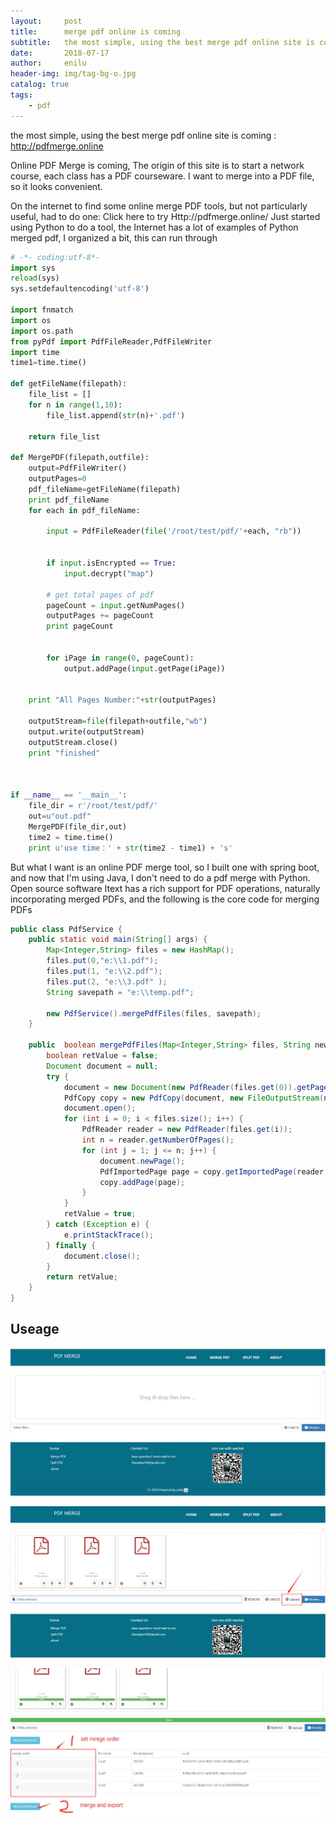 ```yaml
---
layout:     post
title:      merge pdf online is coming
subtitle:   the most simple, using the best merge pdf online site is coming:http://pdfmerge.online
date:       2018-07-17
author:     enilu
header-img: img/tag-bg-o.jpg
catalog: true
tags:
    - pdf
---
```


 

the most simple, using the best merge pdf online site is coming : http://pdfmerge.online


Online PDF Merge is coming, The origin of this site is to start a network course, each class has a PDF courseware. I want to merge into a PDF file, so it looks convenient.

On the internet to find some online merge PDF tools, but not particularly useful, had to do one: Click here to try Http://pdfmerge.online/ Just started using Python to do a tool, the Internet has a lot of examples of Python merged pdf, I organized a bit, this can run through

```python
# -*- coding:utf-8*-
import sys
reload(sys)
sys.setdefaultencoding('utf-8')

import fnmatch
import os
import os.path
from pyPdf import PdfFileReader,PdfFileWriter
import time
time1=time.time()

def getFileName(filepath):
    file_list = []
    for n in range(1,10):
        file_list.append(str(n)+'.pdf')

    return file_list

def MergePDF(filepath,outfile):
    output=PdfFileWriter()
    outputPages=0
    pdf_fileName=getFileName(filepath)
    print pdf_fileName
    for each in pdf_fileName:
        
        input = PdfFileReader(file('/root/test/pdf/'+each, "rb"))

        
        if input.isEncrypted == True:
            input.decrypt("map")

        # get total pages of pdf
        pageCount = input.getNumPages()
        outputPages += pageCount
        print pageCount

        
        for iPage in range(0, pageCount):
            output.addPage(input.getPage(iPage))


    print "All Pages Number:"+str(outputPages)
    
    outputStream=file(filepath+outfile,"wb")
    output.write(outputStream)
    outputStream.close()
    print "finished"



if __name__ == '__main__':
    file_dir = r'/root/test/pdf/'
    out=u"out.pdf"
    MergePDF(file_dir,out)
    time2 = time.time()
    print u'use time：' + str(time2 - time1) + 's'

```

But what I want is an online PDF merge tool, so I built one with spring boot, and now that I'm using Java, I don't need to do a pdf merge with Python. Open source software Itext has a rich support for PDF operations, naturally incorporating merged PDFs, and the following is the core code for merging PDFs

```java
public class PdfService {
    public static void main(String[] args) {
        Map<Integer,String> files = new HashMap();
        files.put(0,"e:\\1.pdf");
        files.put(1, "e:\\2.pdf");
        files.put(2, "e:\\3.pdf" );
        String savepath = "e:\\temp.pdf";

        new PdfService().mergePdfFiles(files, savepath);
    }

    public  boolean mergePdfFiles(Map<Integer,String> files, String newfile) {
        boolean retValue = false;
        Document document = null;
        try {
            document = new Document(new PdfReader(files.get(0)).getPageSize(1));
            PdfCopy copy = new PdfCopy(document, new FileOutputStream(newfile));
            document.open();
            for (int i = 0; i < files.size(); i++) {
                PdfReader reader = new PdfReader(files.get(i));
                int n = reader.getNumberOfPages();
                for (int j = 1; j <= n; j++) {
                    document.newPage();
                    PdfImportedPage page = copy.getImportedPage(reader, j);
                    copy.addPage(page);
                }
            }
            retValue = true;
        } catch (Exception e) {
            e.printStackTrace();
        } finally {
            document.close();
        }
        return retValue;
    }
}

```

## Useage 
![](https://raw.githubusercontent.com/enilu-en/enilu-en.github.io/master/img/2018/home.jpg)

![](https://raw.githubusercontent.com/enilu-en/enilu-en.github.io/master/img/2018/upload.png)

![](https://raw.githubusercontent.com/enilu-en/enilu-en.github.io/master/img/2018/merge.jpg)
 